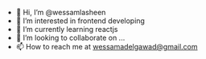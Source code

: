 - 👋 Hi, I’m @wessamlasheen
- 👀 I’m interested in frontend developing
- 🌱 I’m currently learning reactjs
- 💞️ I’m looking to collaborate on ...
- 📫 How to reach me at  wessamadelgawad@gmail.com

<!---
wessamlasheen/wessamlasheen is a ✨ special ✨ repository because its `README.md` (this file) appears on your GitHub profile.
You can click the Preview link to take a look at your changes.
--->

